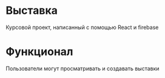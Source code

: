 # Выставка

Курсовой проект, написанный с помощью React и firebase

# Функционал

Пользователи могут просматривать и создавать выставки

